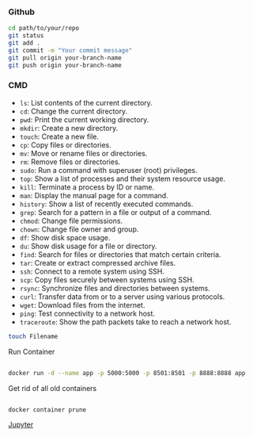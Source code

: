 
### Github

```bash
cd path/to/your/repo
git status
git add .
git commit -m "Your commit message"
git pull origin your-branch-name
git push origin your-branch-name
```

### CMD

-   `ls`: List contents of the current directory.
-   `cd`: Change the current directory.
-   `pwd`: Print the current working directory.
-   `mkdir`: Create a new directory.
-   `touch`: Create a new file.
-   `cp`: Copy files or directories.
-   `mv`: Move or rename files or directories.
-   `rm`: Remove files or directories.
-   `sudo`: Run a command with superuser (root) privileges.
-   `top`: Show a list of processes and their system resource usage.
-   `kill`: Terminate a process by ID or name.
-   `man`: Display the manual page for a command.
-   `history`: Show a list of recently executed commands.
-   `grep`: Search for a pattern in a file or output of a command.
-   `chmod`: Change file permissions.
-   `chown`: Change file owner and group.
-   `df`: Show disk space usage.
-   `du`: Show disk usage for a file or directory.
-   `find`: Search for files or directories that match certain criteria.
-   `tar`: Create or extract compressed archive files.
-   `ssh`: Connect to a remote system using SSH.
-   `scp`: Copy files securely between systems using SSH.
-   `rsync`: Synchronize files and directories between systems.
-   `curl`: Transfer data from or to a server using various protocols.
-   `wget`: Download files from the internet.
-   `ping`: Test connectivity to a network host.
-   `traceroute`: Show the path packets take to reach a network host.

```bash 
touch Filename
```

Run Container

```bash

docker run -d --name app -p 5000:5000 -p 8501:8501 -p 8888:8888 app
```

Get rid of all old containers

```bash

docker container prune

```

[Jupyter](http://localhost:8888/lab)
